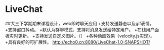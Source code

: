# LiveChat
##大三下学期期末课程设计，web即时聊天应用
+支持发送静态以及gif表情。
+支持窗口抖动。
+默认为群聊模式，支持将消息发送给特定用户。
+在线用户面板实时更新。
+支持发送自定义图片。（）
+各种动画效果（velocity.js实现）。
+具有良好的可扩展性。
http://echo0.cn:8080/LiveChat-1.0-SNAPSHOT/
